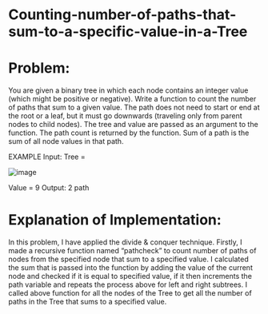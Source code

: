 # Counting-number-of-paths-that-sum-to-a-specific-value-in-a-Tree

# Problem:
You are given a binary tree in which each node contains an integer value (which might be positive or negative). Write a function to count the number of paths that sum to a given value. The path does not need to start or end at the root or a leaf, but it must go downwards (traveling only from parent nodes to child nodes). The tree and value are passed as an argument to the function. The path count is returned by the function. Sum of a path is the sum of all node values in that path.

EXAMPLE Input:
Tree =

![image](https://user-images.githubusercontent.com/87650614/151612052-f7a38720-fa61-4e3f-b327-976babd6176c.png)

Value = 9
Output: 2 path

# Explanation of Implementation:
In this problem, I have applied the divide & conquer technique. Firstly, I made a recursive function named “pathcheck” to count number of paths of nodes from the specified node that sum to a specified value. I calculated the sum that is passed into the function by adding the value of the current node and checked if it is equal to specified value, if it then increments the path variable and repeats the process above for left and right subtrees. I called above function for all the nodes of the Tree to get all the number of paths in the Tree that sums to a specified value.
